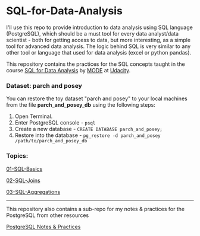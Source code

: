 # SQL-for-Data-Analysis

I'll use this repo to provide introduction to data analysis using SQL language (PostgreSQL), which should be a must tool for every data analyst/data scientist - both for getting access to data, but more interesting, as a simple tool for advanced data analysis. The logic behind SQL is very similar to any other tool or language that used for data analysis (excel or python pandas). 


This repository contains the practices for the SQL concepts taught in the course [SQL for Data Analysis](https://in.udacity.com/course/sql-for-data-analysis--ud198) by [MODE](https://modeanalytics.com) at [Udacity](http://udacity.com/).

### Dataset: parch and posey 

You can restore the toy dataset  "parch and posey" to your local machines from the file **parch_and_posey_db** using the following steps:
1. Open Terminal.
2. Enter PostgreSQL console - `psql` 
3. Create a new database - `CREATE DATABASE parch_and_posey;`
4. Restore into the database - `pg_restore -d parch_and_posey /path/to/parch_and_posey_db`


### Topics:

[01-SQL-Basics](https://github.com/dylan-kuo/SQL-for-Data-Analysis/blob/master/01-Basic-SQL.sql)

[02-SQL-Joins](https://github.com/dylan-kuo/SQL-for-Data-Analysis/blob/master/02-SQL-Joins.sql)

[03-SQL-Aggregations](https://github.com/dylan-kuo/SQL-for-Data-Analysis/blob/master/03-SQL-Aggregations.sql)




---
This repository also contains a sub-repo for my notes & practices for the PostgreSQL from other resources 

[PostgreSQL Notes & Practices](https://github.com/dylan-kuo/SQL-for-Data-Analysis/tree/master/postgresql-sandbox)
